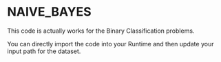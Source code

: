 # NAIVE_BAYES

This code is actually works for the Binary Classification problems.

You can directly import the code into your Runtime and then update your input path for the dataset.


